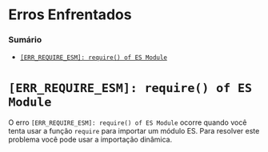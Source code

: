 # Erros Enfrentados

### Sumário

- [`[ERR_REQUIRE_ESM]: require() of ES Module`](#err-require-esm)

# <a id="err-require-esm">`[ERR_REQUIRE_ESM]: require() of ES Module`</a>

O erro `[ERR_REQUIRE_ESM]: require() of ES Module` ocorre quando você tenta usar a função `require` para importar um módulo ES. Para resolver este problema você pode usar a importação dinâmica.